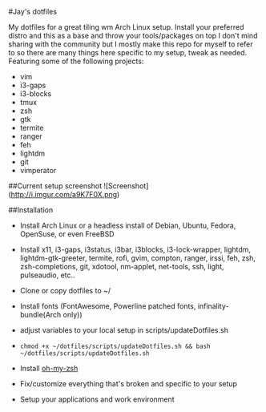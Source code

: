 #Jay's dotfiles
  

My dotfiles for a great tiling wm Arch Linux setup. Install your preferred distro and this as a base and throw your tools/packages on top
I don't mind sharing with the community but I mostly make this repo for myself to refer to so there are many things here specific to my setup, tweak as needed.
Featuring some of the following projects:  
* vim
* i3-gaps
* i3-blocks
* tmux
* zsh
* gtk
* termite
* ranger
* feh
* lightdm
* git
* vimperator


##Current setup screenshot
![Screenshot] (http://i.imgur.com/a9K7F0X.png)

##Installation
  * Install Arch Linux or a headless install of Debian, Ubuntu, Fedora, OpenSuse, or even FreeBSD
  
  * Install x11, i3-gaps, i3status, i3bar, i3blocks, i3-lock-wrapper, lightdm, lightdm-gtk-greeter, termite, rofi, gvim, compton, ranger, irssi, feh, zsh, zsh-completions, git, xdotool, nm-applet, net-tools, ssh, light, pulseaudio, etc..

  * Clone or copy dotfiles to ~/

  * Install fonts (FontAwesome, Powerline patched fonts, infinality-bundle(Arch only))

  * adjust variables to your local setup in scripts/updateDotfiles.sh

  * `chmod +x ~/dotfiles/scripts/updateDotfiles.sh && bash ~/dotfiles/scripts/updateDotfiles.sh`

  * Install [oh-my-zsh](https://github.com/robbyrussell/oh-my-zsh)

  * Fix/customize everything that's broken and specific to your setup
  
  * Setup your applications and work environment
